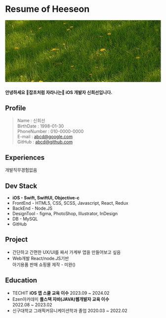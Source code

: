 # Resume of Heeseon

<img src="./img/Wallpaper.jpeg" width="100%" height="200px">

#### 안녕하세요 🌱잡초처럼 자라나는🌱 iOS 개발자 신희선입니다.


## Profile

> Name : 신희선   
> BirthDate : 1998-01-30   
> PhoneNumber : 010-0000-0000   
> E-mail : abcd@google.com  
> GitHub : abcd@github.com   

## Experiences
개발직무경험없음

## Dev Stack
- __iOS - Swift, SwiftUI, Objective-c__
- FrontEnd - HTML5, CSS, SCSS, Javascript, React, Redux
- BackEnd - Node.JS
- DesignTool - figma, PhotoShop, Illustrator, InDesign
- DB - MySQL
- GitHub

## Project
* 간단하고 간편한 UX/UI를 짜서 가계부 앱을 만들어보고 싶음
* Web개발 React/node.JS기반   
  아기용품 판매 쇼핑몰 제작 - 미완()

## Education
* TECHIT __iOS 앱 스쿨 교육 이수__ 2023.09 ~ 2024.02
* Ezen아카데미 __풀스택 자바(JAVA)웹개발자 교육 이수__   
  2022.08 ~ 2023.02
* 신구대학교 그래픽커뮤니케이션학과 졸업 2020.03 ~ 2022.02
